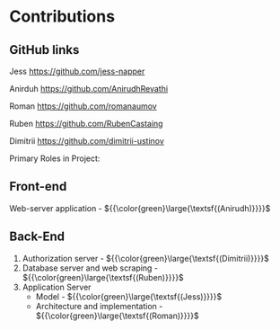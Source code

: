 ﻿# **Contributions**

## **GitHub links**
Jess <https://github.com/jess-napper> 

Anirduh <https://github.com/AnirudhRevathi>

Roman <https://github.com/romanaumov>

Ruben <https://github.com/RubenCastaing>

Dimitrii <https://github.com/dimitrii-ustinov>

Primary Roles in Project:

## **Front-end**
Web-server application - ${{\color{green}\large{\textsf{(Anirudh)}}}}\$

## **Back-End**
1. Authorization server - ${{\color{green}\large{\textsf{(Dimitrii)}}}}\$
1. Database server and web scraping - ${{\color{green}\large{\textsf{(Ruben)}}}}\$
1. Application Server
   - Model - ${{\color{green}\large{\textsf{(Jess)}}}}\$
   - Architecture and implementation - ${{\color{green}\large{\textsf{(Roman)}}}}\$
